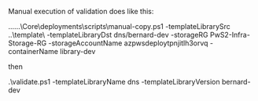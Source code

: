 Manual execution of validation does like this:

..\..\..\Core\deployments\scripts\manual-copy.ps1 -templateLibrarySrc ..\template\ -templateLibraryDst dns/bernard-dev -storageRG PwS2-Infra-Storage-RG -storageAccountName azpwsdeploytpnjitlh3orvq -containerName library-dev

then

.\validate.ps1 -templateLibraryName dns -templateLibraryVersion bernard-dev
